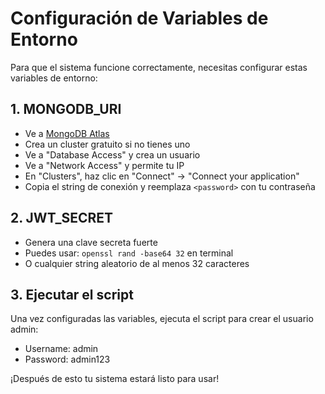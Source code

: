 # Configuración de Variables de Entorno

Para que el sistema funcione correctamente, necesitas configurar estas variables de entorno:

## 1. MONGODB_URI
- Ve a [MongoDB Atlas](https://cloud.mongodb.com/)
- Crea un cluster gratuito si no tienes uno
- Ve a "Database Access" y crea un usuario
- Ve a "Network Access" y permite tu IP
- En "Clusters", haz clic en "Connect" → "Connect your application"
- Copia el string de conexión y reemplaza `<password>` con tu contraseña

## 2. JWT_SECRET
- Genera una clave secreta fuerte
- Puedes usar: `openssl rand -base64 32` en terminal
- O cualquier string aleatorio de al menos 32 caracteres

## 3. Ejecutar el script
Una vez configuradas las variables, ejecuta el script para crear el usuario admin:
- Username: admin
- Password: admin123

¡Después de esto tu sistema estará listo para usar!
